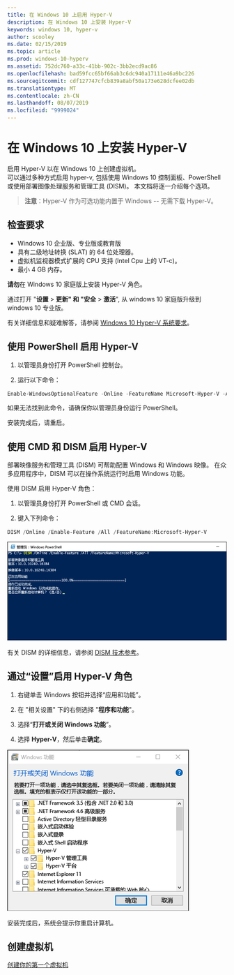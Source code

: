 ```yaml
---
title: 在 Windows 10 上启用 Hyper-V
description: 在 Windows 10 上安装 Hyper-V
keywords: windows 10, hyper-v
author: scooley
ms.date: 02/15/2019
ms.topic: article
ms.prod: windows-10-hyperv
ms.assetid: 752dc760-a33c-41bb-902c-3bb2ecd9ac86
ms.openlocfilehash: bad59fcc65bf66ab3c6dc940a17111e46a9bc226
ms.sourcegitcommit: cdf127747cfcb839a8abf50a173e628dcfee02db
ms.translationtype: MT
ms.contentlocale: zh-CN
ms.lasthandoff: 08/07/2019
ms.locfileid: "9999024"
---
```

# <a name="install-hyper-v-on-windows-10"></a>在 Windows 10 上安装 Hyper-V

启用 Hyper-V 以在 Windows 10 上创建虚拟机。  
可以通过多种方式启用 hyper-v, 包括使用 Windows 10 控制面板、PowerShell 或使用部署图像处理服务和管理工具 (DISM)。 本文档将逐一介绍每个选项。

> **注意**：Hyper-V 作为可选功能内置于 Windows -- 无需下载 Hyper-V。

## <a name="check-requirements"></a>检查要求

* Windows 10 企业版、专业版或教育版
* 具有二级地址转换 (SLAT) 的 64 位处理器。
* 虚拟机监视器模式扩展的 CPU 支持 (Intel Cpu 上的 VT-c)。
* 最小 4 GB 内存。

**请勿**在 Windows 10 家庭版上安装 Hyper-V 角色。

通过打开 "**设置** > **更新" 和 "安全** > **激活**", 从 windows 10 家庭版升级到 windows 10 专业版。

有关详细信息和疑难解答，请参阅 [Windows 10 Hyper-V 系统要求](../reference/hyper-v-requirements.md)。

## <a name="enable-hyper-v-using-powershell"></a>使用 PowerShell 启用 Hyper-V

1. 以管理员身份打开 PowerShell 控制台。

2. 运行以下命令：

  ```powershell
  Enable-WindowsOptionalFeature -Online -FeatureName Microsoft-Hyper-V -All
  ```

  如果无法找到此命令，请确保你以管理员身份运行 PowerShell。

安装完成后，请重启。

## <a name="enable-hyper-v-with-cmd-and-dism"></a>使用 CMD 和 DISM 启用 Hyper-V

部署映像服务和管理工具 (DISM) 可帮助配置 Windows 和 Windows 映像。  在众多应用程序中，DISM 可以在操作系统运行时启用 Windows 功能。

使用 DISM 启用 Hyper-V 角色：

1. 以管理员身份打开 PowerShell 或 CMD 会话。

1. 键入下列命令：

  ```powershell
  DISM /Online /Enable-Feature /All /FeatureName:Microsoft-Hyper-V
  ```

  ![显示正在启用 Hyper-V 的控制台窗口。](media/dism_upd.png)

有关 DISM 的详细信息，请参阅 [DISM 技术参考](<https://docs.microsoft.com/previous-versions/windows/it-pro/windows-8.1-and-8/hh824821(v=win.10)>)。

## <a name="enable-the-hyper-v-role-through-settings"></a>通过“设置”启用 Hyper-V 角色

1. 右键单击 Windows 按钮并选择“应用和功能”。

2. 在 "相关设置" 下的右侧选择 "**程序和功能**"。 

3. 选择“**打开或关闭 Windows 功能**”。

4. 选择 **Hyper-V**，然后单击**确定**。

![Windows 程序和功能对话框](media/enable_role_upd.png)

安装完成后，系统会提示你重启计算机。

## <a name="make-virtual-machines"></a>创建虚拟机

[创建你的第一个虚拟机](quick-create-virtual-machine.md)
